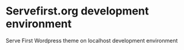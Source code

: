 Servefirst.org development environment
======================

Serve First Wordpress theme on localhost development environment
